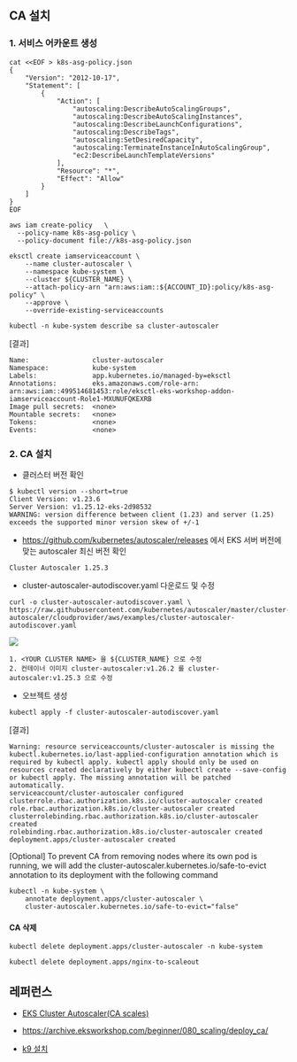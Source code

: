 ## CA 설치 ##

### 1. 서비스 어카운트 생성 ###
```
cat <<EOF > k8s-asg-policy.json
{
    "Version": "2012-10-17",
    "Statement": [
        {
            "Action": [
                "autoscaling:DescribeAutoScalingGroups",
                "autoscaling:DescribeAutoScalingInstances",
                "autoscaling:DescribeLaunchConfigurations",
                "autoscaling:DescribeTags",
                "autoscaling:SetDesiredCapacity",
                "autoscaling:TerminateInstanceInAutoScalingGroup",
                "ec2:DescribeLaunchTemplateVersions"
            ],
            "Resource": "*",
            "Effect": "Allow"
        }
    ]
}
EOF

aws iam create-policy   \
  --policy-name k8s-asg-policy \
  --policy-document file://k8s-asg-policy.json

eksctl create iamserviceaccount \
    --name cluster-autoscaler \
    --namespace kube-system \
    --cluster ${CLUSTER_NAME} \
    --attach-policy-arn "arn:aws:iam::${ACCOUNT_ID}:policy/k8s-asg-policy" \
    --approve \
    --override-existing-serviceaccounts

kubectl -n kube-system describe sa cluster-autoscaler
```
[결과]
```
Name:                cluster-autoscaler
Namespace:           kube-system
Labels:              app.kubernetes.io/managed-by=eksctl
Annotations:         eks.amazonaws.com/role-arn: arn:aws:iam::499514681453:role/eksctl-eks-workshop-addon-iamserviceaccount-Role1-MXUNUFQKEXRB
Image pull secrets:  <none>
Mountable secrets:   <none>
Tokens:              <none>
Events:              <none>
```

### 2. CA 설치 ###

* 클러스터 버전 확인
```
$ kubectl version --short=true
Client Version: v1.23.6
Server Version: v1.25.12-eks-2d98532
WARNING: version difference between client (1.23) and server (1.25) exceeds the supported minor version skew of +/-1
```

* https://github.com/kubernetes/autoscaler/releases 에서 EKS 서버 버전에 맞는 autoscaler 최신 버전 확인
```
Cluster Autoscaler 1.25.3
```
  

* cluster-autoscaler-autodiscover.yaml 다운로드 및 수정
```
curl -o cluster-autoscaler-autodiscover.yaml \
https://raw.githubusercontent.com/kubernetes/autoscaler/master/cluster-autoscaler/cloudprovider/aws/examples/cluster-autoscaler-autodiscover.yaml
```

![](https://github.com/gnosia93/eks-on-aws/blob/main/images/autodiscover.png)

```
1. <YOUR CLUSTER NAME> 을 ${CLUSTER_NAME} 으로 수정
2. 컨테이너 이미지 cluster-autoscaler:v1.26.2 를 cluster-autoscaler:v1.25.3 으로 수정
```

* 오브젝트 생성
```
kubectl apply -f cluster-autoscaler-autodiscover.yaml
```

[결과]
```
Warning: resource serviceaccounts/cluster-autoscaler is missing the kubectl.kubernetes.io/last-applied-configuration annotation which is required by kubectl apply. kubectl apply should only be used on resources created declaratively by either kubectl create --save-config or kubectl apply. The missing annotation will be patched automatically.
serviceaccount/cluster-autoscaler configured
clusterrole.rbac.authorization.k8s.io/cluster-autoscaler created
role.rbac.authorization.k8s.io/cluster-autoscaler created
clusterrolebinding.rbac.authorization.k8s.io/cluster-autoscaler created
rolebinding.rbac.authorization.k8s.io/cluster-autoscaler created
deployment.apps/cluster-autoscaler created
```

[Optional] To prevent CA from removing nodes where its own pod is running, we will add the cluster-autoscaler.kubernetes.io/safe-to-evict annotation to its deployment with the following command
```
kubectl -n kube-system \
    annotate deployment.apps/cluster-autoscaler \
    cluster-autoscaler.kubernetes.io/safe-to-evict="false"
```

#### CA 삭제 ####
```
kubectl delete deployment.apps/cluster-autoscaler -n kube-system

kubectl delete deployment.apps/nginx-to-scaleout
```

## 레퍼런스 ##

* [EKS Cluster Autoscaler(CA scales)](https://blog.luxrobo.com/eks-cluster-autoscaler-ca-scales-2bbf2a3147ae)

* https://archive.eksworkshop.com/beginner/080_scaling/deploy_ca/

* [k9 설치](https://peterica.tistory.com/276) 


